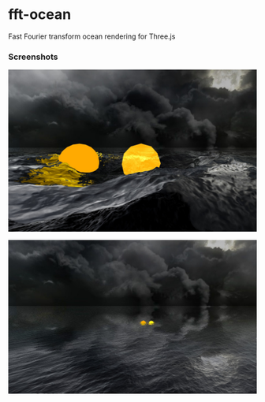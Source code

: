 fft-ocean
=========

Fast Fourier transform ocean rendering for Three.js

### Screenshots

![Alt text](/visual/fft-ocean_night.jpg "Example of a water rendering with an ocean")

![Alt text](/visual/fft-ocean_night_far.jpg "Example of a water rendering with an ocean")
